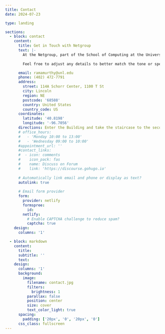 ```yaml
---
title: Contact
date: 2024-07-23

type: landing

sections:
  - block: contact
    content:
      title: Get in Touch with Netgroup
      text: |-
        At the Netgroup, part of the School of Computing at the University of Nebraska-Lincoln, we are dedicated to advancing the field of networking through innovative research. Our team focuses on designing efficient, scalable, reliable, and secure network architectures and systems. Whether you’re interested in Optical Networks, Peer-to-Peer Networks, Software-Defined Networks, or Network Security, we welcome collaborations and inquiries. Contact us today to explore opportunities in networking research and innovation. 
        
        Feel free to adjust any details to better match the tone or specific details you’d like to emphasize!

      email: ramamurthy@unl.edu
      phone: (402) 472-7791
      address:
        street: 114A Schorr Center, 1100 T St
        city: Lincoln
        region: NE
        postcode: '68588'
        country: United States
        country_code: US
      coordinates:
        latitude: '40.8198'
        longitude: '-96.7056'
      directions: Enter the Building and take the staircase to the second floor. Office 213 on Floor 2.
      # office_hours:
      #   - 'Monday 10:00 to 13:00'
      #   - 'Wednesday 09:00 to 10:00'
      #appointment_url: ''
      #contact_links:
      #  - icon: comments
      #    icon_pack: fas
      #    name: Discuss on Forum
      #    link: 'https://discourse.gohugo.io'
    
      # Automatically link email and phone or display as text?
      autolink: true
    
      # Email form provider
      form:
        provider: netlify
        formspree:
          id:
        netlify:
          # Enable CAPTCHA challenge to reduce spam?
          captcha: true
    design:
      columns: '1'

  - block: markdown
    content:
      title:
      subtitle: ''
      text:
    design:
      columns: '1'
      background:
        image: 
          filename: contact.jpg
          filters:
            brightness: 1
          parallax: false
          position: center
          size: cover
          text_color_light: true
      spacing:
        padding: ['20px', '0', '20px', '0']
      css_class: fullscreen
---
```

